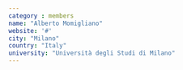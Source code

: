```yaml
---
category : members
name: "Alberto Momigliano" 
website: '#'
city: "Milano"
country: "Italy"
university: "Università degli Studi di Milano"
---
```


